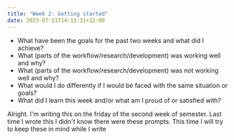 ```yaml
---
title: "Week 2: Getting started"
date: 2023-07-21T14:13:31+12:00
---
```


- What have been the goals for the past two weeks and what did I achieve?
- What (parts of the workflow/research/development) was working well and why?
- What (parts of the workflow/research/development) was not working well and why?
- What would I do differently if I would be faced with the same situation or goals?
- What did I learn this week and/or what am I proud of or satisfied with?


Alright. I'm writing this on the friday of the second week of semester. Last time I wrote this I didn't know there were these prompts. This time I will try to keep these in mind while I write
